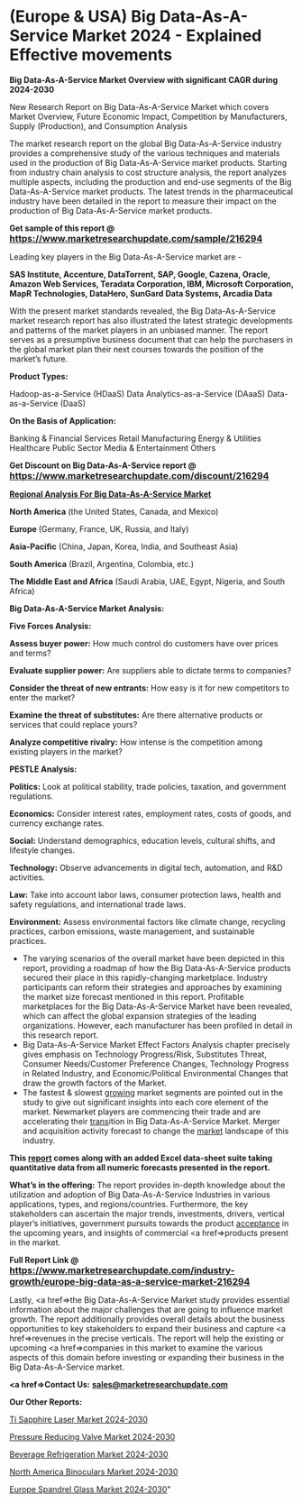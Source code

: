 # (Europe & USA) Big Data-As-A-Service Market 2024 - Explained Effective movements

<strong>Big Data-As-A-Service Market Overview with significant CAGR during 2024-2030</strong>

New Research Report on Big Data-As-A-Service Market which covers Market Overview, Future Economic Impact, Competition by Manufacturers, Supply (Production), and Consumption Analysis

The market research report on the global Big Data-As-A-Service industry provides a comprehensive study of the various techniques and materials used in the production of Big Data-As-A-Service market products. Starting from industry chain analysis to cost structure analysis, the report analyzes multiple aspects, including the production and end-use segments of the Big Data-As-A-Service market products. The latest trends in the pharmaceutical industry have been detailed in the report to measure their impact on the production of Big Data-As-A-Service market products.

<strong>Get sample of this report @ <a href=https://www.marketresearchupdate.com/sample/216294><font size=3 color=#0000ff>https://www.marketresearchupdate.com/sample/216294</font></a></strong>

Leading key players in the Big Data-As-A-Service market are -

<strong>SAS Institute, Accenture, DataTorrent, SAP, Google, Cazena, Oracle, Amazon Web Services, Teradata Corporation, IBM, Microsoft Corporation, MapR Technologies, DataHero, SunGard Data Systems, Arcadia Data</strong>

With the present market standards revealed, the Big Data-As-A-Service market research report has also illustrated the latest strategic developments and patterns of the market players in an unbiased manner. The report serves as a presumptive business document that can help the purchasers in the global market plan their next courses towards the position of the market’s future.

<strong>Product Types:</strong>

Hadoop-as-a-Service (HDaaS)
Data Analytics-as-a-Service (DAaaS)
Data-as-a-Service (DaaS)

<strong>On the Basis of Application:</strong>

Banking & Financial Services
Retail
Manufacturing
Energy & Utilities
Healthcare
Public Sector
Media & Entertainment
Others

<strong>Get Discount on Big Data-As-A-Service report @ <a href=https://www.marketresearchupdate.com/discount/216294><font size=3 color=#0000ff>https://www.marketresearchupdate.com/discount/216294</font></a></strong>

<strong><u><b>Regional Analysis For Big Data-As-A-Service Market</b></u></strong>

<strong><b>North America</b></strong> (the United States, Canada, and Mexico)

<strong><b>Europe </b></strong>(Germany, France, UK, Russia, and Italy)

<strong><b>Asia-Pacific</b></strong> (China, Japan, Korea, India, and Southeast Asia)

<strong><b>South America</b></strong> (Brazil, Argentina, Colombia, etc.)

<strong><b>The Middle East and Africa</b></strong> (Saudi Arabia, UAE, Egypt, Nigeria, and South Africa)

<strong>Big Data-As-A-Service Market Analysis:</strong>

<strong>Five Forces Analysis:</strong>

<strong>Assess buyer power:</strong> How much control do customers have over prices and terms?

<strong>Evaluate supplier power:</strong> Are suppliers able to dictate terms to companies?

<strong>Consider the threat of new entrants:</strong> How easy is it for new competitors to enter the market?

<strong>Examine the threat of substitutes:</strong> Are there alternative products or services that could replace yours?

<strong>Analyze competitive rivalry:</strong> How intense is the competition among existing players in the market?

<strong>PESTLE Analysis:</strong>

<strong>Politics:</strong> Look at political stability, trade policies, taxation, and government regulations.

<strong>Economics:</strong> Consider interest rates, employment rates, costs of goods, and currency exchange rates.

<strong>Social:</strong> Understand demographics, education levels, cultural shifts, and lifestyle changes.

<strong>Technology:</strong> Observe advancements in digital tech, automation, and R&D activities.

<strong>Law:</strong> Take into account labor laws, consumer protection laws, health and safety regulations, and international trade laws.

<strong>Environment:</strong> Assess environmental factors like climate change, recycling practices, carbon emissions, waste management, and sustainable practices.

<ul>
  <li>The varying scenarios of the overall market have been depicted in this report, providing a roadmap of how the Big Data-As-A-Service products secured their place in this rapidly-changing marketplace. Industry participants can reform their strategies and approaches by examining the market size forecast mentioned in this report. Profitable marketplaces for the Big Data-As-A-Service Market have been revealed, which can affect the global expansion strategies of the leading organizations. However, each manufacturer has been profiled in detail in this research report.</li>
  <li>Big Data-As-A-Service Market Effect Factors Analysis chapter precisely gives emphasis on Technology Progress/Risk, Substitutes Threat, Consumer Needs/Customer Preference Changes, Technology Progress in Related Industry, and Economic/Political Environmental Changes that draw the growth factors of the Market.</li>
  <li>The fastest &amp; slowest <a href=ASDF991299>growing</a> market segments are pointed out in the study to give out significant insights into each core element of the market. Newmarket players are commencing their trade and are accelerating their <a href=>trans</a>ition in Big Data-As-A-Service Market. Merger and acquisition activity forecast to change the <a href=>market</a> landscape of this industry.</li>
</ul>
<strong>This <a href=>report</a> comes along with an added Excel data-sheet suite taking quantitative data from all numeric forecasts presented in the report.</strong>

<strong>What’s in the offering:</strong> The report provides in-depth knowledge about the utilization and adoption of Big Data-As-A-Service Industries in various applications, types, and regions/countries. Furthermore, the key stakeholders can ascertain the major trends, investments, drivers, vertical player’s initiatives, government pursuits towards the product <a href=ASDF881288>acceptance</a> in the upcoming years, and insights of commercial <a href=>products</a> present in the market.

<strong>Full Report Link @ <a href=https://www.marketresearchupdate.com/industry-growth/europe-big-data-as-a-service-market-216294><font size=3 color=#0000ff>https://www.marketresearchupdate.com/industry-growth/europe-big-data-as-a-service-market-216294</font></a></strong>

Lastly, <a href=>the</a> Big Data-As-A-Service Market study provides essential information about the major challenges that are going to influence market growth. The report additionally provides overall details about the business opportunities to key stakeholders to expand their business and capture <a href=>revenues</a> in the precise verticals. The report will help the existing or upcoming <a href=>companies</a> in this market to examine the various aspects of this domain before investing or expanding their business in the Big Data-As-A-Service market.

<strong><a href=><strong>Contact Us:</strong></a></strong>
<strong>sales@marketresearchupdate.com</strong>

<strong>Our Other Reports:</strong>

<a href=https://www.linkedin.com/pulse/ti-sapphire-laser-market-has-huge-demand-worldwide-profiling>Ti Sapphire Laser Market 2024-2030</a>

<a href=https://www.linkedin.com/pulse/pressure-reducing-valve-market-analysis-segment>Pressure Reducing Valve Market 2024-2030</a>

<a href=https://www.linkedin.com/pulse/beverage-refrigeration-market-analysis>Beverage Refrigeration Market 2024-2030</a>

<a href=https://www.linkedin.com/pulse/north-america-binoculars-market-growth-possibilities-jqlef/>North America Binoculars Market 2024-2030</a>

<a href=https://www.linkedin.com/pulse/europe-spandrel-glass-market-research-efoff/>Europe Spandrel Glass Market 2024-2030</a>"
